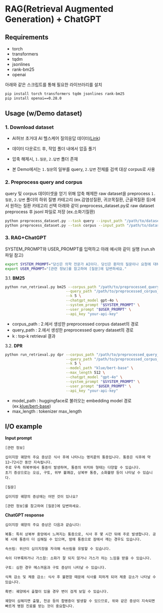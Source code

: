 # RAG(Retrieval Augmented Generation) + ChatGPT

## Requirements
* torch
* transformers
* tqdm
* jsonlines
* rank-bm25
* openai

아래와 같은 스크립트를 통해 필요한 라이브러리를 설치

```bash
pip install torch transformers tqdm jsonlines rank-bm25
pip install openai==0.28.0
```

## Usage (w/Demo dataset)
### 1. Download dataset
* AI허브 초거대 AI 헬스케어 질의응답 데이터([Link](https://www.aihub.or.kr/aihubdata/data/view.do?currMenu=115&topMenu=100&dataSetSn=71762))
* 데이터 다운로드 후, 작업 폴더 내에서 압출 풀기

* 압축 해제시, `1.질문`, `2.답변` 폴더 존재
* 본 Demo에서는 `1.질문`의 일부를 query, `2.답변` 전체를 검색 대상 corpus로 사용


### 2. Preprocess query and corpus
query 및 corpus 데이터셋을 얻기 위해 압축 해제한 raw dataset을 preprocess
`1.질문`, `2.답변` 폴더의 하위 질병 카테고리 (ex.감염성질환, 귀코목질환, 근골격질환 등)에서 원하는 질환 카테고리 선택
아래와 같이 preprocess_dataset.py로 raw dataset preprocess 후 jsonl 파일로 저장 (ex.소화기질환)

```bash
python preprocess_dataset.py --task query --input_path "/path/to/dataset/1.질문/소화기질환" --output_path "/path/to/preprocessed_query_dataset" --n 5 # n : sampling할 query 개수
python preprocess_dataset.py --task corpus --input_path "/path/to/dataset/2.답변/소화기질환" --output_path "/path/to/preprocessed_corpus_dataset"
```

### 3. RAG+ChatGPT
SYSTEM_PROMPT와 USER_PROMPT를 입력하고 아래 예시와 같이 실행 (run.sh 파일 참고)
```bash
export SYSTEM_PROMPT="당신은 의학 전문가 AI이다. 당신은 환자의 질문이나 요청에 대해 상세하고 전문적인 답변을 이해하기 쉽게 제공한다. 그러나, 당신은 의사가 아니기 때문에 직접적인 진료나 진단을 수행할 수는 없다. 이러한 경우, 당신은 환자를 의사의 진료를 받을 수 있도록 안내해야 한다."
export USER_PROMPT="[관련 정보]를 참고하여 [질문]에 답변하세요."
```

3.1. **BM25**
```bash
python run_retrieval.py bm25 --corpus_path "/path/to/preprocessed_query_dataset" \
                            --query_path "/path/to/preprocessed_corpus_dataset" \
                            --k 5 \
                            --chatgpt_model gpt-4o \
                            --system_prompt "$SYSTEM_PROMPT" \
                            --user_prompt "$USER_PROMPT" \
                            --api_key "your-api-key"
```
* corpus_path : 2.에서 생성한 preprocessed corpus dataset의 경로
* query_path : 2.에서 생성한 preprocessed query dataset의 경로
* k : top-k retrieval 결과

3.2. **DPR**
```bash
python run_retrieval.py dpr --corpus_path "/path/to/preprocessed_query_dataset" \
                            --query_path "/path/to/preprocessed_corpus_dataset" \
                            --k 5 \
                            --model_path "klue/bert-base" \
                            --max_length 512 \
                            --chatgpt_model "gpt-4o" \
                            --system_prompt "$SYSTEM_PROMPT" \
                            --user_prompt "$USER_PROMPT" \
                            --api_key "your-api-key"
```
* model_path : huggingface로 불러오는 embedding model 경로 (ex.[klue/bert-base](https://huggingface.co/klue/bert-base))
* max_length : tokenizer max_length

## I/O example
**Input prompt**
```
[관련 정보]

십이지장 궤양의 주요 증상은 식사 후에 나타나는 명치끝의 통증입니다. 통증은 식후에 약 12~72시간 동안 지속됩니다. 
주로 우측 하복부에서 통증이 발생하며, 통증의 위치와 형태는 다양할 수 있습니다. 
초기 증상으로는 오심, 구토, 위부 불쾌감, 상복부 통증, 소화불량 등이 나타날 수 있습니다.

[질문]

십이지장 궤양의 증상에는 어떤 것이 있나요?

[관련 정보]를 참고하여 [질문]에 답변하세요.
```
**ChatGPT response**
```
십이지장 궤양의 주요 증상은 다음과 같습니다:

복통: 특히 상복부 중앙에서 느껴지는 통증으로, 식사 후 몇 시간 뒤에 주로 발생합니다. 공복 시에 통증이 더 심해질 수 있으며, 밤에 통증으로 잠에서 깨는 경우도 있습니다.

속쓰림: 위산이 십이지장을 자극해 속쓰림을 유발할 수 있습니다.

속이 더부룩하거나 가스참: 소화가 잘 되지 않거나 가스가 차는 느낌을 받을 수 있습니다.

구토: 심한 경우 메스꺼움과 구토 증상이 나타날 수 있습니다.

식욕 감소 및 체중 감소: 식사 후 불편함 때문에 식사를 피하게 되어 체중 감소가 나타날 수 있습니다.

흑변: 궤양에서 출혈이 있을 경우 변이 검게 보일 수 있습니다.

궤양이 심해지면 출혈, 천공 등의 합병증이 발생할 수 있으므로, 위와 같은 증상이 지속되면 빠르게 병원 진료를 받는 것이 중요합니다.
```









